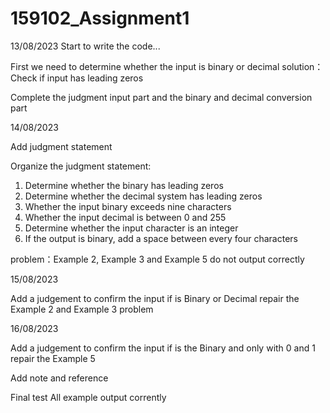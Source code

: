 # 159102_Assignment1

13/08/2023
Start to write the code...

First we need to determine whether the input is binary or decimal
solution：Check if input has leading zeros

Complete the judgment input part and the binary and decimal conversion part

14/08/2023

Add judgment statement

Organize the judgment statement:
1. Determine whether the binary has leading zeros
2. Determine whether the decimal system has leading zeros
3. Whether the input binary exceeds nine characters
4. Whether the input decimal is between 0 and 255
5. Determine whether the input character is an integer
6. If the output is binary, add a space between every four characters

problem：Example 2, Example 3 and Example 5 do not output correctly

15/08/2023

Add a judgement to confirm the input if is Binary or Decimal
repair the Example 2 and Example 3 problem

16/08/2023

Add a judgement to confirm the input if is the Binary and only with 0 and 1
repair the Example 5

Add note and reference

Final test
All example output corrently

         
